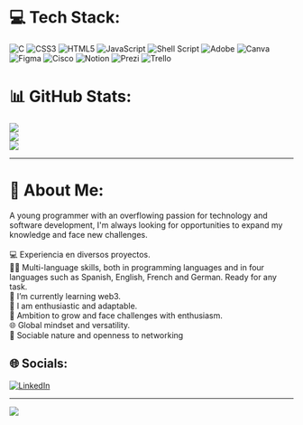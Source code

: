 # 💻 Tech Stack:
![C](https://img.shields.io/badge/c-%2300599C.svg?style=flat&logo=c&logoColor=white) ![CSS3](https://img.shields.io/badge/css3-%231572B6.svg?style=flat&logo=css3&logoColor=white) ![HTML5](https://img.shields.io/badge/html5-%23E34F26.svg?style=flat&logo=html5&logoColor=white) ![JavaScript](https://img.shields.io/badge/javascript-%23323330.svg?style=flat&logo=javascript&logoColor=%23F7DF1E) ![Shell Script](https://img.shields.io/badge/shell_script-%23121011.svg?style=flat&logo=gnu-bash&logoColor=white) ![Adobe](https://img.shields.io/badge/adobe-%23FF0000.svg?style=flat&logo=adobe&logoColor=white) ![Canva](https://img.shields.io/badge/Canva-%2300C4CC.svg?style=flat&logo=Canva&logoColor=white) ![Figma](https://img.shields.io/badge/figma-%23F24E1E.svg?style=flat&logo=figma&logoColor=white) ![Cisco](https://img.shields.io/badge/cisco-%23049fd9.svg?style=flat&logo=cisco&logoColor=black) ![Notion](https://img.shields.io/badge/Notion-%23000000.svg?style=flat&logo=notion&logoColor=white) ![Prezi](https://img.shields.io/badge/Prezi-%23000000.svg?style=flat&logo=Prezi&logoColor=white) ![Trello](https://img.shields.io/badge/Trello-%23026AA7.svg?style=flat&logo=Trello&logoColor=white)
# 📊 GitHub Stats:
![](https://github-readme-stats.vercel.app/api?username=Brendaar13&theme=algolia&hide_border=false&include_all_commits=false&count_private=false)<br/>
![](https://github-readme-streak-stats.herokuapp.com/?user=Brendaar13&theme=algolia&hide_border=false)<br/>
![](https://github-readme-stats.vercel.app/api/top-langs/?username=Brendaar13&theme=algolia&hide_border=false&include_all_commits=false&count_private=false&layout=compact)

-----

# 💫 About Me:
A young programmer with an overflowing passion for technology and software development, I'm always looking for opportunities to expand my knowledge and face new challenges.<br><br>💻 Experiencia en diversos proyectos.<br>👩‍💻 Multi-language skills, both in programming languages and in four languages such as Spanish, English, French and German. Ready for any task.<br>🌱 I’m currently learning web3.<br>🤝 I am enthusiastic and adaptable.<br>🚀 Ambition to grow and face challenges with enthusiasm.<br>🌐 Global mindset and versatility.<br>🌟 Sociable nature and openness to networking


## 🌐 Socials:
[![LinkedIn](https://img.shields.io/badge/LinkedIn-%230077B5.svg?logo=linkedin&logoColor=white)](https://linkedin.com/in/brenda-camargo-rojas-1516a72a8) 

---
[![](https://visitcount.itsvg.in/api?id=Brendaar13&icon=1&color=6)](https://visitcount.itsvg.in)

<!-- Proudly created with GPRM ( https://gprm.itsvg.in ) -->
